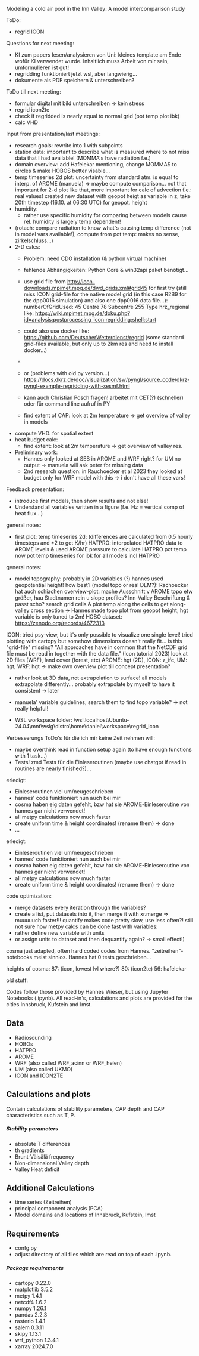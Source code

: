Modeling a cold air pool in the Inn Valley: A
model intercomparison study

ToDo:
- regrid ICON

Questions for next meeting: 
- KI zum papers lesen/analysieren von Uni: kleines template am Ende wofür KI verwendet wurde. Inhaltlich muss Arbeit von mir sein, umformulieren ist gut!
- regridding funktioniert jetzt wsl, aber langwierig...
- dokumente als PDF speichern & unterschreiben?

ToDo till next meeting:
- formular digital mit bild unterschreiben => kein stress
- regrid icon2te
- check if regridded is nearly equal to normal grid (pot temp plot ibk)
- calc VHD


Input from presentation/last meetings:
- research goals: rewrite into 1 with subpoints
- station data: important to describe what is measured where to not miss data that I had available! (MOMMA's have radiation f.e.)
- domain overview:
  	add Hafelekar mentioning, change MOMMAS to circles & make HOBOS better visable...
- temp timeseries 2d plot: uncertainty from standard atm. is equal to interp. of AROME (manuela)
	=> maybe compute comparison...
	not that important for 2-d plot like that, more important for calc of advection f.e.: real values!
	created new dataset with geopot heigt as variable in z, take 20th timestep (16.10. at 06:30 UTC) for geopot. height
- humidity:
  	- rather use specific humidity for comparing between models cause rel. humidity is largely temp dependent! 
- (rotach: compare radiation to know what's causing temp difference (not in model vars available!), compute from pot temp: makes no sense, zirkelschluss...)
- 2-D calcs:
  	- Problem: need CDO installation (& python virtual machine)
  	- fehlende Abhängigkeiten: Python Core & win32api paket benötigt...
  	- use grid file from http://icon-downloads.mpimet.mpg.de/dwd_grids.xml#grid45 for first try (still miss ICON grid-file for the native model grid (in this case R2B9 for the dpp0016 simulation) and also one dpp0016 	data file...):
  	  	numberOfGridUsed: 45	Centre	78
		Subcentre	255
		Type	hrz_regional
   	  like: https://wiki.mpimet.mpg.de/doku.php?id=analysis:postprocessing_icon:regridding:shell:start
  	- could also use docker like: https://github.com/DeutscherWetterdienst/regrid  (some standard grid-files available, but only up to 2km res and need to install docker...)
 
   	- 
  	- or (problems with old py version...) https://docs.dkrz.de/doc/visualization/sw/pyngl/source_code/dkrz-pyngl-example-regridding-with-xesmf.html  
  	- kann auch Christian Posch fragen! arbeitet mit CET(?) (schneller) oder für command line aufruf in PY
  	- find extent of CAP: look at 2m temperature => get overview of valley in models
- compute VHD: for spatial extent
- heat budget calc:
	- find extent: look at 2m temperature => get overview of valley res.
- Preliminary work:
  	- Hannes only looked at SEB in AROME and WRF right? for UM no output -> manuela will ask peter for missing data
  	- 2nd research question: in Rauchoecker et al 2023 they looked at budget only for WRF model with this -> i don't have all these vars!
 
Feedback presentation:
- introduce first models, then show results and not else!
- Understand all variables written in a figure (f.e. Hz = vertical comp of heat flux...)

general notes:
- first plot: temp timeseries 2d: (differences are calculated from 0.5 hourly timesteps and *2 to get K/hr)
HATPRO: interpolated HATPRO data to AROME levels & used AROME pressure to calculate HATPRO pot temp
now pot temp timeseries for ibk for all models incl HATPRO




general notes:
- model topography: probably in 2D variables (?) hannes used geopotential height! how best? (model topo or real DEM?): Rachoecker hat auch schiachen overview-plot: mache Ausschnitt v AROME topo etw größer, hau Stadtnamen rein u slope profiles? Inn-Valley Beschriftung & passt scho?
search grid cells & plot temp along the cells to get along-valley cross section -> Hannes made topo plot from geopot height, hgt variable is only tuned to 2m!
HOBO dataset: https://zenodo.org/records/4672313

ICON: tried psy-view, but it's only possible to visualize one single level!
tried plotting with cartopy but somehow dimensions doesn't really fit... is this "grid-file" missing?
"All approaches have in common that the NetCDF
grid file must be read in together with the data file." (Icon tutorial 2023)
look at 2D files (WRF), land cover (forest, etc)
AROME: hgt (2D), ICON: z_ifc, UM: hgt, WRF: hgt
-> make own overview plot till concept presentation?



- rather look at 3D data, not extrapolation to surface! all models extrapolate differently... probably extrapolate by myself to have it consistent -> later
- manuela' variable guidelines, search them to find topo variable? -> not really helpful!

- WSL workspace folder:
\\wsl.localhost\Ubuntu-24.04\mnt\wslg\distro\home\daniel\workspace\regrid_icon



Verbesserungs ToDo's für die ich mir keine Zeit nehmen will:
- maybe overthink read in function setup again (to have enough functions with 1 task...)
- Tests! zmd Tests für die Einleseroutinen (maybe use chatgpt if read in routines are nearly finished?)...

erledigt:
- Einleseroutinen viel um/neugeschrieben
- hannes' code funktioniert nun auch bei mir
- cosma haben eig daten gefehlt, bzw hat sie AROME-Einleseroutine von hannes gar nicht verwendet!
- all metpy calculations now much faster
- create uniform time & height coordinates! (rename them) -> done
- ...

erledigt:
- Einleseroutinen viel um/neugeschrieben
- hannes' code funktioniert nun auch bei mir
- cosma haben eig daten gefehlt, bzw hat sie AROME-Einleseroutine von hannes gar nicht verwendet!
- all metpy calculations now much faster
- create uniform time & height coordinates! (rename them) -> done

code optimization: 
- merge datasets every iteration through the variables?
- create a list, put datasets into it, then merge it with xr.merge => muuuuuch faster!!! 
quantify makes code pretty slow, use less often?!
still not sure how metpy calcs can be done fast with variables:
- rather define new variable with units
- or assign units to dataset and then dequantify again? -> small effect!)

cosma just adapted, often hard coded codes from Hannes. "zeitreihen"-notebooks meist sinnlos. Hannes hat 0 tests geschrieben...

heights of cosma: 
87: (icon, lowest lvl where?)
80: (icon2te)
56: hafelekar


old stuff:

Codes follow those provided by Hannes Wieser, but using Jupyter Notebooks (.ipynb).
All read-in's, calculations and plots are provided for the cities Innsbruck, Kufstein and Imst.

## Data

* Radiosounding
* HOBOs
* HATPRO
* AROME
* WRF (also called WRF_acinn or WRF_helen)
* UM (also called UKMO)
* ICON and ICON2TE


## Calculations and plots

Contain calculations of stability parameters, CAP depth and CAP characteristics such as T, P.

##### Stability parameters

* absolute T differences
* th gradients
* Brunt-Väisälä frequency
* Non-dimensional Valley depth
* Valley Heat deficit


## Additional Calculations

* time series (Zeitreihen)
* principal component analysis (PCA)
* Model domains and locations of Innsbruck, Kufstein, Imst


## Requirements

* confg.py
* adjust directory of all files which are read on top of each .ipynb.

##### Package requirements

* cartopy 0.22.0
* matplotlib 3.5.2
* metpy 1.4.1
* netcdf4 1.6.2
* numpy 1.26.1
* pandas 2.2.3
* rasterio 1.4.1
* salem 0.3.11
* skipy 1.13.1
* wrf_python 1.3.4.1
* xarray 2024.7.0



